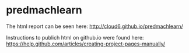 predmachlearn
=============
The html report can be seen here:
http://cloud6.github.io/predmachlearn/


Instructions to publich html on github.io were found here:
https://help.github.com/articles/creating-project-pages-manually/
